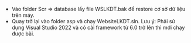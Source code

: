- Vào folder Scr => database lấy file WSLKDT.bak để restore cơ sở dữ liệu trên máy.
- Quay trở lại vào folder asp và chạy WebsiteLKDT.sln.
Lưu ý: Phải sử dụng Visual Studio 2022 và có cài framework từ 6.0 trở lên thì mới chạy được bài.